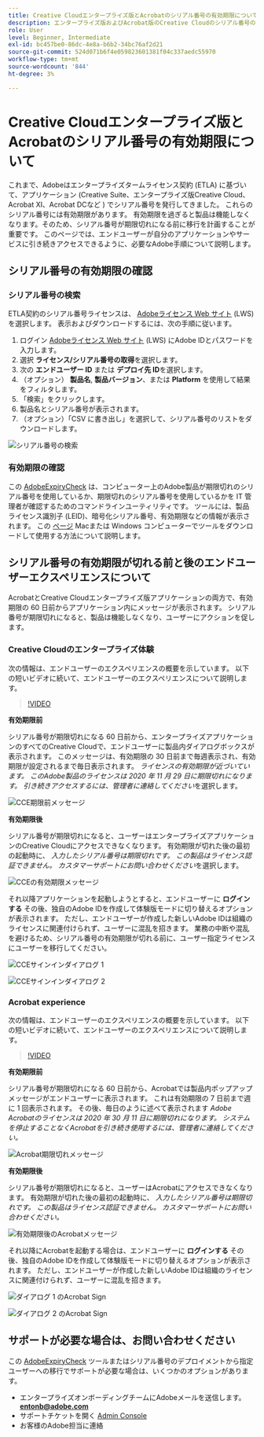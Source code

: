 ```yaml
---
title: Creative Cloudエンタープライズ版とAcrobatのシリアル番号の有効期限について
description: エンタープライズ版およびAcrobat版のCreative Cloudのシリアル番号の有効期限について
role: User
level: Beginner, Intermediate
exl-id: bc457be0-86dc-4e8a-b6b2-34bc76af2d21
source-git-commit: 524d071b6f4e059823601381f04c337aedc55970
workflow-type: tm+mt
source-wordcount: '844'
ht-degree: 3%

---
```


# Creative Cloudエンタープライズ版とAcrobatのシリアル番号の有効期限について

これまで、Adobeはエンタープライズタームライセンス契約 (ETLA) に基づいて、アプリケーション (Creative Suite、エンタープライズ版Creative Cloud、Acrobat XI、Acrobat DCなど ) でシリアル番号を発行してきました。 これらのシリアル番号には有効期限があります。 有効期限を過ぎると製品は機能しなくなります。そのため、シリアル番号が期限切れになる前に移行を計画することが重要です。 このページでは、エンドユーザーが自分のアプリケーションやサービスに引き続きアクセスできるように、必要なAdobe手順について説明します。

## シリアル番号の有効期限の確認

### シリアル番号の検索

ETLA契約のシリアル番号ライセンスは、 [Adobeライセンス Web サイト](https://licensing.adobe.com/) (LWS) を選択します。 表示およびダウンロードするには、次の手順に従います。

1. ログイン [Adobeライセンス Web サイト](https://licensing.adobe.com/) (LWS) にAdobe IDとパスワードを入力します。
1. 選択 **ライセンス/シリアル番号の取得**&#x200B;を選択します。
1. 次の **エンドユーザー ID** または **デプロイ先 ID**&#x200B;を選択します。
1. （オプション） **製品名**, **製品バージョン**、または **Platform** を使用して結果をフィルタします。
1. 「検索」をクリックします。
1. 製品名とシリアル番号が表示されます。
1. （オプション）「CSV に書き出し」を選択して、シリアル番号のリストをダウンロードします。

![シリアル番号の検索](assets/retrieveserialnumbers.png)

### 有効期限の確認

この [AdobeExpiryCheck](https://helpx.adobe.com/enterprise/kb/volume-license-expiration-check.html) は、コンピューター上のAdobe製品が期限切れのシリアル番号を使用しているか、期限切れのシリアル番号を使用しているかを IT 管理者が確認するためのコマンドラインユーティリティです。 ツールには、製品ライセンス識別子 (LEID)、暗号化シリアル番号、有効期限などの情報が表示されます。 この [ページ](https://helpx.adobe.com/enterprise/kb/volume-license-expiration-check.html) Macまたは Windows コンピューターでツールをダウンロードして使用する方法について説明します。

## シリアル番号の有効期限が切れる前と後のエンドユーザーエクスペリエンスについて

AcrobatとCreative Cloudエンタープライズ版アプリケーションの両方で、有効期限の 60 日前からアプリケーション内にメッセージが表示されます。 シリアル番号が期限切れになると、製品は機能しなくなり、ユーザーにアクションを促します。

### Creative Cloudのエンタープライズ体験

次の情報は、エンドユーザーのエクスペリエンスの概要を示しています。 以下の短いビデオに続いて、エンドユーザーのエクスペリエンスについて説明します。

>[!VIDEO](https://video.tv.adobe.com/v/331746?hidetitle=true)

**有効期限前**

シリアル番号が期限切れになる 60 日前から、エンタープライズアプリケーションのすべてのCreative Cloudで、エンドユーザーに製品内ダイアログボックスが表示されます。 このメッセージは、有効期限の 30 日前まで毎週表示され、有効期限が設定されるまで毎日表示されます。 *ライセンスの有効期限が近づいています。 このAdobe製品のライセンスは 2020 年 11 月 29 日に期限切れになります。 引き続きアクセスするには、管理者に連絡してください*&#x200B;を選択します。

![CCE期限前メッセージ](assets/cceexpiring.png)

**有効期限後**

シリアル番号が期限切れになると、ユーザーはエンタープライズアプリケーションのCreative Cloudにアクセスできなくなります。 有効期限が切れた後の最初の起動時に、 *入力したシリアル番号は期限切れです。 この製品はライセンス認証できません。 カスタマーサポートにお問い合わせください*&#x200B;を選択します。

![CCEの有効期限メッセージ](assets/cceafterexpire.png)

それ以降アプリケーションを起動しようとすると、エンドユーザーに **ログインする** その後、独自のAdobe IDを作成して体験版モードに切り替えるオプションが表示されます。 ただし、エンドユーザーが作成した新しいAdobe IDは組織のライセンスに関連付けられず、ユーザーに混乱を招きます。 業務の中断や混乱を避けるため、シリアル番号の有効期限が切れる前に、ユーザー指定ライセンスにユーザーを移行してください。

![CCEサインインダイアログ 1](assets/ccesignin1.png)

![CCEサインインダイアログ 2](assets/ccesignin2.png)

### Acrobat experience

次の情報は、エンドユーザーのエクスペリエンスの概要を示しています。 以下の短いビデオに続いて、エンドユーザーのエクスペリエンスについて説明します。

>[!VIDEO](https://video.tv.adobe.com/v/331749?hidetitle=true)


**有効期限前**

シリアル番号が期限切れになる 60 日前から、Acrobatでは製品内ポップアップメッセージがエンドユーザーに表示されます。 これは有効期限の 7 日前まで週に 1 回表示されます。 その後、毎日のように述べて表示されます *Adobe Acrobatのライセンスは 2020 年 30 月 11 日に期限切れになります。 システムを停止することなくAcrobatを引き続き使用するには、管理者に連絡してください。*

![Acrobat期限切れメッセージ](assets/acrobatexpiring.png)

**有効期限後**

シリアル番号が期限切れになると、ユーザーはAcrobatにアクセスできなくなります。 有効期限が切れた後の最初の起動時に、 *入力したシリアル番号は期限切れです。 この製品はライセンス認証できません。 カスタマーサポートにお問い合わせください。*

![有効期限後のAcrobatメッセージ](assets/acrobatafterexpire.png)

それ以降にAcrobatを起動する場合は、エンドユーザーに **ログインする** その後、独自のAdobe IDを作成して体験版モードに切り替えるオプションが表示されます。 ただし、エンドユーザーが作成した新しいAdobe IDは組織のライセンスに関連付けられず、ユーザーに混乱を招きます。

![ダイアログ 1 のAcrobat Sign](assets/acrobatsignin1.png)

![ダイアログ 2 のAcrobat Sign](assets/acrobatsignin2.png)

## サポートが必要な場合は、お問い合わせください

この [AdobeExpiryCheck](https://helpx.adobe.com/enterprise/kb/volume-license-expiration-check.html) ツールまたはシリアル番号のデプロイメントから指定ユーザーへの移行でサポートが必要な場合は、いくつかのオプションがあります。
* エンタープライズオンボーディングチームにAdobeメールを送信します。 **entonb@adobe.com**
* サポートチケットを開く [Admin Console](https://adminconsole.adobe.com/support)
* お客様のAdobe担当に連絡
